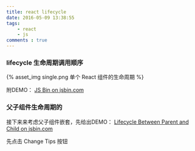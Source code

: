 ```yaml
---
title: react lifecycle
date: 2016-05-09 13:38:55
tags:
    - react
    - js
comments : true
---
```


### lifecycle 生命周期调用顺序

{% asset_img single.png 单个 React 组件的生命周期 %}

<!-- more -->

附DEMO：
<a class="jsbin-embed" href="http://jsbin.com/poravu/embed?console,output">JS Bin on jsbin.com</a><script src="http://static.jsbin.com/js/embed.min.js?3.35.12"></script>

### 父子组件生命周期的
接下来来考虑父子组件嵌套，先给出DEMO：
<a class="jsbin-embed" href="http://jsbin.com/zuqexo/embed?console,output">Lifecycle Between Parent and Child on jsbin.com</a><script src="http://static.jsbin.com/js/embed.min.js?3.35.12"></script>

先点击 Change Tips 按钮
